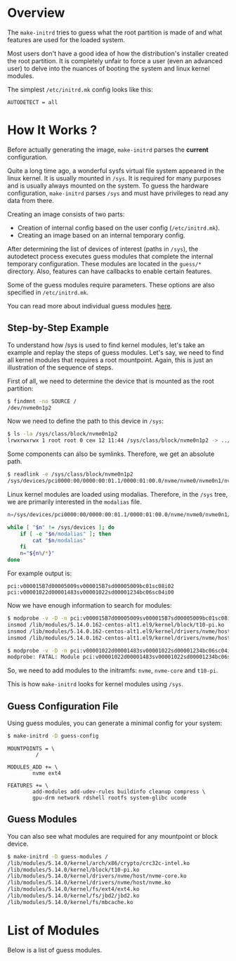 # Overview

The `make-initrd` tries to guess what the root partition is made of and what
features are used for the loaded system.

Most users don't have a good idea of how the distribution's installer created
the root partition. It is completely unfair to force a user (even an advanced
user) to delve into the nuances of booting the system and linux kernel modules.

The simplest `/etc/initrd.mk` config looks like this:

```make
AUTODETECT = all
```

# How It Works ?

Before actually generating the image, `make-initrd` parses the **current**
configuration.

Quite a long time ago, a wonderful sysfs virtual file system appeared in the
linux kernel. It is usually mounted in `/sys`. It is required for many purposes
and is usually always mounted on the system. To guess the hardware
configuration, `make-initrd` parses `/sys` and must have privileges to read any
data from there.

Creating an image consists of two parts:

* Creation of internal config based on the user config (`/etc/initrd.mk`).
* Creating an image based on an internal temporary config.

After determining the list of devices of interest (paths in `/sys`), the
autodetect process executes guess modules that complete the internal temporary
configuration. These modules are located in the `guess/*` directory. Also,
features can have callbacks to enable certain features.

Some of the guess modules require parameters. These options are also specified
in `/etc/initrd.mk`.

You can read more about individual guess modules [here](GuessConfiguration.md#list-of-modules).

## Step-by-Step Example

To understand how /sys is used to find kernel modules, let's take an example and
replay the steps of guess modules. Let's say, we need to find all kernel modules
that requires a root mountpoint. Again, this is just an illustration of the
sequence of steps.

First of all, we need to determine the device that is mounted as the root
partition:

```bash
$ findmnt -no SOURCE /
/dev/nvme0n1p2
```

Now we need to define the path to this device in `/sys`:

```bash
$ ls -la /sys/class/block/nvme0n1p2
lrwxrwxrwx 1 root root 0 сен 12 11:44 /sys/class/block/nvme0n1p2 -> ../../devices/pci0000:00/0000:00:01.1/0000:01:00.0/nvme/nvme0/nvme0n1/nvme0n1p2
```

Some components can also be symlinks. Therefore, we get an absolute path.

```bash
$ readlink -e /sys/class/block/nvme0n1p2
/sys/devices/pci0000:00/0000:00:01.1/0000:01:00.0/nvme/nvme0/nvme0n1/nvme0n1p2
```

Linux kernel modules are loaded using modalias. Therefore, in the `/sys` tree,
we are primarily interested in the `modalias` file.

```bash
n=/sys/devices/pci0000:00/0000:00:01.1/0000:01:00.0/nvme/nvme0/nvme0n1/nvme0n1p2

while [ "$n" != /sys/devices ]; do
	if [ -e "$n/modalias" ]; then
		cat "$n/modalias"
	fi
	n="${n%/*}"
done
```

For example output is:

```
pci:v000015B7d00005009sv000015B7sd00005009bc01sc08i02
pci:v00001022d00001483sv00001022sd00001234bc06sc04i00
```

Now we have enough information to search for modules:

```bash
$ modprobe -v -D -n pci:v000015B7d00005009sv000015B7sd00005009bc01sc08i02
insmod /lib/modules/5.14.0.162-centos-alt1.el9/kernel/block/t10-pi.ko
insmod /lib/modules/5.14.0.162-centos-alt1.el9/kernel/drivers/nvme/host/nvme-core.ko
insmod /lib/modules/5.14.0.162-centos-alt1.el9/kernel/drivers/nvme/host/nvme.ko

$ modprobe -v -D -n pci:v00001022d00001483sv00001022sd00001234bc06sc04i00
modprobe: FATAL: Module pci:v00001022d00001483sv00001022sd00001234bc06sc04i00 not found in directory /lib/modules/5.14.0
```

So, we need to add modules to the initramfs: `nvme`, `nvme-core` and `t10-pi`.

This is how `make-initrd` looks for kernel modules using `/sys`.

## Guess Configuration File

Using guess modules, you can generate a minimal config for your system:

```bash
$ make-initrd -D guess-config
```
```make
MOUNTPOINTS = \
         /

MODULES_ADD += \
        nvme ext4

FEATURES += \
        add-modules add-udev-rules buildinfo cleanup compress \
        gpu-drm network rdshell rootfs system-glibc ucode
```

## Guess Modules

You can also see what modules are required for any mountpoint or block device.

```bash
$ make-initrd -D guess-modules /
/lib/modules/5.14.0/kernel/arch/x86/crypto/crc32c-intel.ko
/lib/modules/5.14.0/kernel/block/t10-pi.ko
/lib/modules/5.14.0/kernel/drivers/nvme/host/nvme-core.ko
/lib/modules/5.14.0/kernel/drivers/nvme/host/nvme.ko
/lib/modules/5.14.0/kernel/fs/ext4/ext4.ko
/lib/modules/5.14.0/kernel/fs/jbd2/jbd2.ko
/lib/modules/5.14.0/kernel/fs/mbcache.ko
```

# List of Modules

Below is a list of guess modules.
